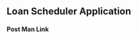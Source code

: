 <h2>Loan Scheduler Application</h2>

<h4>Post Man Link</h4><a href="https://www.postman.com/payload-cosmologist-80185876/workspace/fxtradingapi-postman/request/22896184-fee9907b-08d8-46cb-a281-5ae4f1354f0d">

